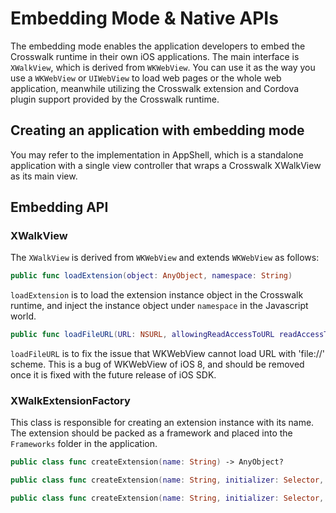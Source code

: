 # Embedding Mode & Native APIs

The embedding mode enables the application developers to embed the Crosswalk runtime in their own iOS applications. The main interface is `XWalkView`, which is derived from `WKWebView`. You can use it as the way you use a `WKWebView` or `UIWebView` to load web pages or the whole web application, meanwhile utilizing the Crosswalk extension and Cordova plugin support provided by the Crosswalk runtime.

## Creating an application with embedding mode

You may refer to the implementation in AppShell, which is a standalone application with a single view controller that wraps a Crosswalk XWalkView as its main view.

## Embedding API

### XWalkView

The `XWalkView` is derived from `WKWebView` and extends `WKWebView` as follows:

```swift
public func loadExtension(object: AnyObject, namespace: String)
```

`loadExtension` is to load the extension instance object in the Crosswalk runtime, and inject the instance object under `namespace` in the Javascript world.

```swift
public func loadFileURL(URL: NSURL, allowingReadAccessToURL readAccessToURL: NSURL) -> WKNavigation?
```

`loadFileURL` is to fix the issue that WKWebView cannot load URL with 'file://' scheme. This is a bug of WKWebView of iOS 8, and should be removed once it is fixed with the future release of iOS SDK.

### XWalkExtensionFactory

This class is responsible for creating an extension instance with its name. The extension should be packed as a framework and placed into the `Frameworks` folder in the application.

```swift
public class func createExtension(name: String) -> AnyObject?
```

```swift
public class func createExtension(name: String, initializer: Selector, arguments: [AnyObject]) -> AnyObject?
```

```swift
public class func createExtension(name: String, initializer: Selector, varargs: AnyObject...) -> AnyObject?
```

